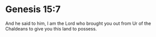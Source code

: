 # Genesis 15:7

And he said to him, I am the Lord who brought you out from Ur of the Chaldeans to give you this land to possess.
